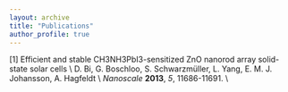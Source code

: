 ```yaml
---
layout: archive
title: "Publications"
author_profile: true
---
```


[1] Efficient and stable CH3NH3PbI3-sensitized ZnO nanorod array solid-state solar cells \\
D. Bi, G. Boschloo, S. Schwarzmüller, L. Yang, E. M. J. Johansson, A. Hagfeldt \\
<i>Nanoscale</i> <b>2013</b>, <i>5</i>, 11686-11691. \\
<a href="https://doi.org/10.1039/C3NR01542D"></a>
